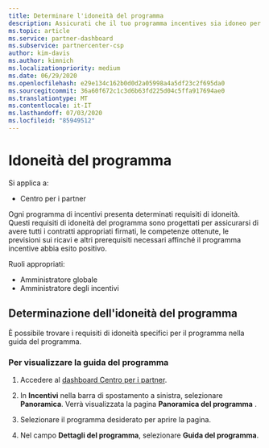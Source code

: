 ```yaml
---
title: Determinare l'idoneità del programma
description: Assicurati che il tuo programma incentives sia idoneo per poter essere pagato.
ms.topic: article
ms.service: partner-dashboard
ms.subservice: partnercenter-csp
author: kim-davis
ms.author: kimnich
ms.localizationpriority: medium
ms.date: 06/29/2020
ms.openlocfilehash: e29e134c162b0d0d2a05998a4a5df23c2f695da0
ms.sourcegitcommit: 36a60f672c1c3d6b63fd225d04c5ffa917694ae0
ms.translationtype: MT
ms.contentlocale: it-IT
ms.lasthandoff: 07/03/2020
ms.locfileid: "85949512"
---
```

# <a name="program-eligibility"></a>Idoneità del programma

Si applica a:

- Centro per i partner

Ogni programma di incentivi presenta determinati requisiti di idoneità. Questi requisiti di idoneità del programma sono progettati per assicurarsi di avere tutti i contratti appropriati firmati, le competenze ottenute, le previsioni sui ricavi e altri prerequisiti necessari affinché il programma incentive abbia esito positivo.

Ruoli appropriati:

- Amministratore globale
- Amministratore degli incentivi

## <a name="determining-your-program-eligibility"></a>Determinazione dell'idoneità del programma

È possibile trovare i requisiti di idoneità specifici per il programma nella guida del programma. 

### <a name="to-see-your-program-guide"></a>Per visualizzare la guida del programma

1. Accedere al [dashboard Centro per i partner](https://partner.microsoft.com/dashboard/).

2. In **Incentivi** nella barra di spostamento a sinistra, selezionare **Panoramica**. Verrà visualizzata la pagina **Panoramica del programma** .

3. Selezionare il programma desiderato per aprire la pagina.

4. Nel campo **Dettagli del programma**, selezionare **Guida del programma**.
